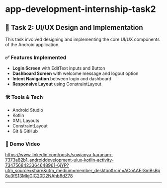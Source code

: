 # app-development-internship-task2


## 📱 Task 2: UI/UX Design and Implementation

This task involved designing and implementing the core UI/UX components of the Android application.

### ✅ Features Implemented
- **Login Screen** with EditText inputs and Button
- **Dashboard Screen** with welcome message and logout option
- **Intent Navigation** between login and dashboard
- **Responsive Layout** using ConstraintLayout

### 🛠️ Tools & Tech
- Android Studio
- Kotlin
- XML Layouts
- ConstraintLayout
- Git & GitHub

### 🎥 Demo Video
https://www.linkedin.com/posts/sowjanya-karanam-7373a82b1_androiddevelopment-uiux-kotlin-activity-7347568423364648961-6jYP?utm_source=share&utm_medium=member_desktop&rcm=ACoAAEr8mBsBp8u3fS13MkjGlC20D2NAhb8dZ78

---
